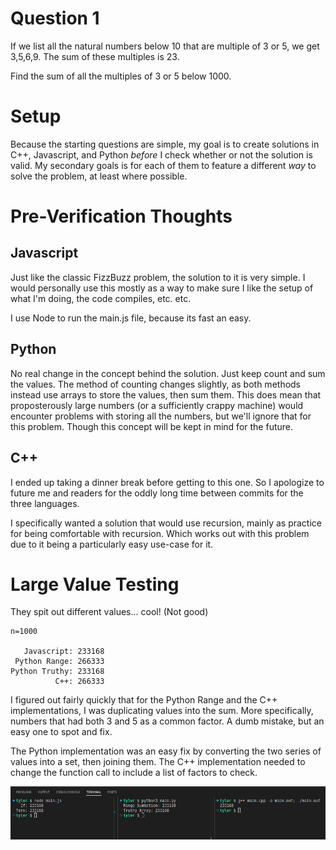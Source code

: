 # Question 1

If we list all the natural numbers below 10 that are multiple of 3 or 5, we get 3,5,6,9. The sum of these multiples is 23.

Find the sum of all the multiples of 3 or 5 below 1000.

# Setup

Because the starting questions are simple, my goal is to create solutions in C++, Javascript, and Python _before_ I check whether or not the solution is valid. My secondary goals is for each of them to feature a different _way_ to solve the problem, at least where possible.

# Pre-Verification Thoughts

## Javascript

Just like the classic FizzBuzz problem, the solution to it is very simple. I would personally use this mostly as a way to make sure I like the setup of what I'm doing, the code compiles, etc. etc.

I use Node to run the main.js file, because its fast an easy.

## Python

No real change in the concept behind the solution. Just keep count and sum the values. The method of counting changes slightly, as both methods instead use arrays to store the values, then sum them. This does mean that proposterously large numbers (or a sufficiently crappy machine) would encounter problems with storing all the numbers, but we'll ignore that for this problem. Though this concept will be kept in mind for the future.

## C++

I ended up taking a dinner break before getting to this one. So I apologize to future me and readers for the oddly long time between commits for the three languages.

I specifically wanted a solution that would use recursion, mainly as practice for being comfortable with recursion. Which works out with this problem due to it being a particularly easy use-case for it.

# Large Value Testing

They spit out different values... cool! (Not good)

```
n=1000

   Javascript: 233168
 Python Range: 266333
Python Truthy: 233168
          C++: 266333
```

I figured out fairly quickly that for the Python Range and the C++ implementations, I was duplicating values into the sum. More specifically, numbers that had both 3 and 5 as a common factor. A dumb mistake, but an easy one to spot and fix.

The Python implementation was an easy fix by converting the two series of values into a set, then joining them. The C++ implementation needed to change the function call to include a list of factors to check.

![A screenshot of 3 terminals, each showing the answer to n=1000 as 233168](PreVerify_Output.png "Output from each language, prior to website verification of answer")
